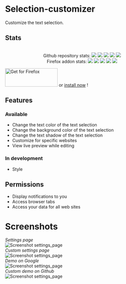 # Selection-customizer
Customize the text selection.
## Stats
<div align="center">
    <br> Github repository stats:
    <img src="https://badgen.net/github/stars/Pythack/Selection-customizer/" >
    <img src="https://badgen.net/github/open-issues/Pythack/Selection-customizer/" >
    <img src="https://badgen.net/github/open-prs/Pythack/Selection-customizer/" >
    <img src="https://badgen.net/github/tag/Pythack/Selection-customizer/" >
    <img src="https://badgen.net/github/license/Pythack/Selection-customizer/" >
    <br/> Firefox addon stats:
    <img src="https://badgen.net/amo/users/selection-customizer/" >
    <img src="https://badgen.net/amo/rating/selection-customizer/" >
    <img src="https://badgen.net/amo/stars/selection-customizer/" >
    <img src="https://badgen.net/amo/reviews/selection-customizer/" >
    <img src="https://badgen.net/amo/v/selection-customizer/?cache=5" >
</div>

<a text-align="center" href="https://addons.mozilla.org/en-GB/firefox/addon/selection-customizer/"><img alt="Get for Firefox" src="https://addons.cdn.mozilla.net/static/img/addons-buttons/AMO-button_1.png" width="172" height="60"></a> or <a href="https://addons.mozilla.org/firefox/downloads/file/3775633/selection_customizer-1.1-fx.xpi">install now</a> !

## Features
### Available
* Change the text color of the text selection
* Change the background color of the text selection
* Change the text shadow of the text selection
* Customize for specific websites
* View live preview while editing

### In development
* Style

## Permissions
* Display notifications to you
* Access browser tabs
* Access your data for all web sites

# Screenshots

<i>Settings page</i><br/>
<img alt="Screenshot settings_page" src="https://pythack.github.io/Selection-customizer/settings%20page.png">
<br/><i>Custom settings page</i><br/>
<img alt="Screenshot settings_page" src="https://pythack.github.io/Selection-customizer/custom%20settings%20page.png">
<br/><i>Demo on Google</i><br/>
<img alt="Screenshot settings_page" src="https://pythack.github.io/Selection-customizer/google%20demo.png">
<br/><i>Custom demo on Github</i><br/>
<img alt="Screenshot settings_page" src="https://pythack.github.io/Selection-customizer/github%20demo.png">
